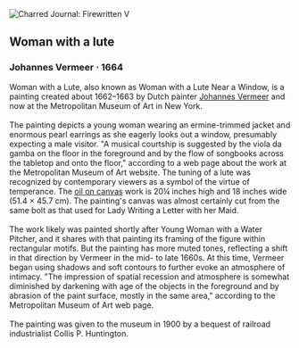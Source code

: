 <div class="artwork-of-the-day">
  <div class="container">
    <div class="img-wrapper">
      <img
        src="https://uploads5.wikiart.org/images/johannes-vermeer/woman-with-a-lute.jpg!Large.jpg"
        alt="Charred Journal: Firewritten V" />
    </div>
    <div class="artwork-detail">
      <div class="artwork-origin"> 
        <h2 class="artwork-name">Woman with a lute</h2>
        <h3 class="artist">
          Johannes Vermeer
                    ·  1664
        </h3>
      </div>
      <p class="description">
        <span class="artwork-description-text ng-binding" ng-bind-html="viewModel.ArtworkOfTheDay.Description | unsafe">Woman with a Lute, also known as Woman with a Lute Near a Window, is a painting created about 1662–1663 by Dutch painter <a target="_blank" href="/en/johannes-vermeer">Johannes Vermeer</a> and now at the Metropolitan Museum of Art in New York.
<br>
<br>The painting depicts a young woman wearing an ermine-trimmed jacket and enormous pearl earrings as she eagerly looks out a window, presumably expecting a male visitor. "A musical courtship is suggested by the viola da gamba on the floor in the foreground and by the flow of songbooks across the tabletop and onto the floor," according to a web page about the work at the Metropolitan Museum of Art website. The tuning of a lute was recognized by contemporary viewers as a symbol of the virtue of temperance. The <a target="_blank" href="/en/paintings-by-media/oil-on-sacking">oil on canvas</a> work is 20¼&nbsp;inches high and 18&nbsp;inches wide (51.4 × 45.7&nbsp;cm). The painting's canvas was almost certainly cut from the same bolt as that used for Lady Writing a Letter with her Maid.
<br>
<br>The work likely was painted shortly after Young Woman with a Water Pitcher, and it shares with that painting its framing of the figure within rectangular motifs. But the painting has more muted tones, reflecting a shift in that direction by Vermeer in the mid- to late 1660s. At this time, Vermeer began using shadows and soft contours to further evoke an atmosphere of intimacy. "The impression of spatial recession and atmosphere is somewhat diminished by darkening with age of the objects in the foreground and by abrasion of the paint surface, mostly in the same area," according to the Metropolitan Museum of Art web page.
<br>
<br>The painting was given to the museum in 1900 by a bequest of railroad industrialist Collis P. Huntington.</span>
                        <div class="text-shadow-container" ng-show="showShadow" style=""></div>
      </p>
    </div>
  </div>

</div>
